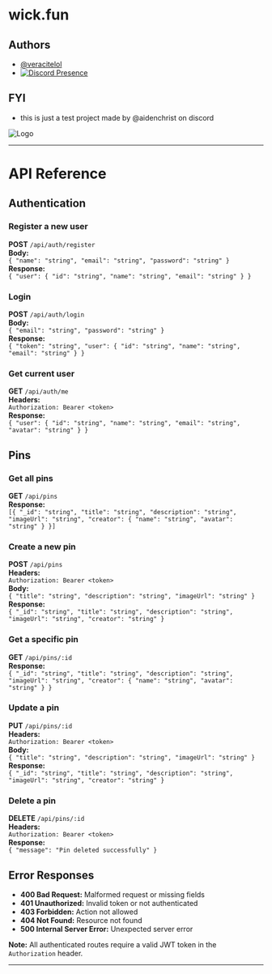 

# wick.fun







## Authors

- [@veracitelol](https://www.github.com/veracitelol)
- [![Discord Presence](https://lanyard.cnrad.dev/api/1295320092455862275?bg=ff1c64&showDisplayName=true)](https://discord.com/users/1295320092455862275)
##


## FYI

 -  this is just a test project made by @aidenchrist on discord


![Logo](https://r2.strap.lol/rip.png.PNG)




---

# API Reference

## Authentication

### Register a new user  
**POST** `/api/auth/register`  
**Body:**  
`{ "name": "string", "email": "string", "password": "string" }`  
**Response:**  
`{ "user": { "id": "string", "name": "string", "email": "string" } }`

### Login  
**POST** `/api/auth/login`  
**Body:**  
`{ "email": "string", "password": "string" }`  
**Response:**  
`{ "token": "string", "user": { "id": "string", "name": "string", "email": "string" } }`

### Get current user  
**GET** `/api/auth/me`  
**Headers:**  
`Authorization: Bearer <token>`  
**Response:**  
`{ "user": { "id": "string", "name": "string", "email": "string", "avatar": "string" } }`

## Pins

### Get all pins  
**GET** `/api/pins`  
**Response:**  
`[{ "_id": "string", "title": "string", "description": "string", "imageUrl": "string", "creator": { "name": "string", "avatar": "string" } }]`

### Create a new pin  
**POST** `/api/pins`  
**Headers:**  
`Authorization: Bearer <token>`  
**Body:**  
`{ "title": "string", "description": "string", "imageUrl": "string" }`  
**Response:**  
`{ "_id": "string", "title": "string", "description": "string", "imageUrl": "string", "creator": "string" }`

### Get a specific pin  
**GET** `/api/pins/:id`  
**Response:**  
`{ "_id": "string", "title": "string", "description": "string", "imageUrl": "string", "creator": { "name": "string", "avatar": "string" } }`

### Update a pin  
**PUT** `/api/pins/:id`  
**Headers:**  
`Authorization: Bearer <token>`  
**Body:**  
`{ "title": "string", "description": "string", "imageUrl": "string" }`  
**Response:**  
`{ "_id": "string", "title": "string", "description": "string", "imageUrl": "string", "creator": "string" }`

### Delete a pin  
**DELETE** `/api/pins/:id`  
**Headers:**  
`Authorization: Bearer <token>`  
**Response:**  
`{ "message": "Pin deleted successfully" }`

## Error Responses
- **400 Bad Request:** Malformed request or missing fields  
- **401 Unauthorized:** Invalid token or not authenticated  
- **403 Forbidden:** Action not allowed  
- **404 Not Found:** Resource not found  
- **500 Internal Server Error:** Unexpected server error  

**Note:** All authenticated routes require a valid JWT token in the `Authorization` header.

--- 



